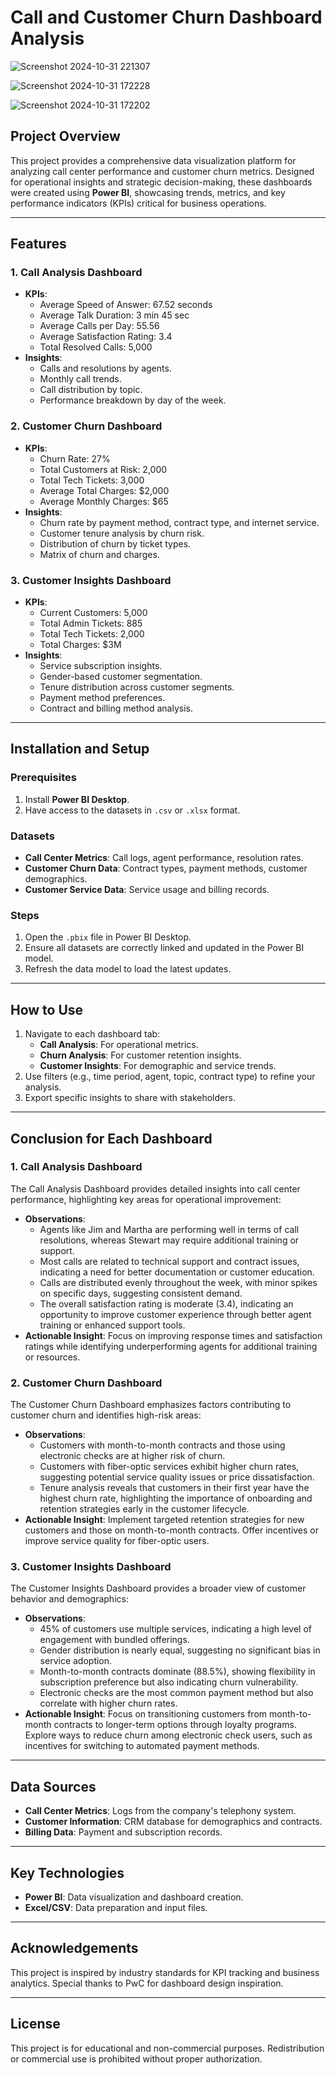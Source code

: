 # Call and Customer Churn Dashboard Analysis



![Screenshot 2024-10-31 221307](https://github.com/user-attachments/assets/108dce60-0366-4214-8d60-36d102d4795b)

![Screenshot 2024-10-31 172228](https://github.com/user-attachments/assets/ec43817f-a852-4033-8402-84b7ce0b2f3f)

![Screenshot 2024-10-31 172202](https://github.com/user-attachments/assets/ec6d76db-1125-458b-b218-6a8307da0b2a)


## Project Overview
This project provides a comprehensive data visualization platform for analyzing call center performance and customer churn metrics. Designed for operational insights and strategic decision-making, these dashboards were created using **Power BI**, showcasing trends, metrics, and key performance indicators (KPIs) critical for business operations.

---

## Features

### **1. Call Analysis Dashboard**
- **KPIs**:
  - Average Speed of Answer: 67.52 seconds
  - Average Talk Duration: 3 min 45 sec
  - Average Calls per Day: 55.56
  - Average Satisfaction Rating: 3.4
  - Total Resolved Calls: 5,000
- **Insights**:
  - Calls and resolutions by agents.
  - Monthly call trends.
  - Call distribution by topic.
  - Performance breakdown by day of the week.

### **2. Customer Churn Dashboard**
- **KPIs**:
  - Churn Rate: 27%
  - Total Customers at Risk: 2,000
  - Total Tech Tickets: 3,000
  - Average Total Charges: $2,000
  - Average Monthly Charges: $65
- **Insights**:
  - Churn rate by payment method, contract type, and internet service.
  - Customer tenure analysis by churn risk.
  - Distribution of churn by ticket types.
  - Matrix of churn and charges.

### **3. Customer Insights Dashboard**
- **KPIs**:
  - Current Customers: 5,000
  - Total Admin Tickets: 885
  - Total Tech Tickets: 2,000
  - Total Charges: $3M
- **Insights**:
  - Service subscription insights.
  - Gender-based customer segmentation.
  - Tenure distribution across customer segments.
  - Payment method preferences.
  - Contract and billing method analysis.

---

## Installation and Setup

### **Prerequisites**
1. Install **Power BI Desktop**.
2. Have access to the datasets in `.csv` or `.xlsx` format.

### **Datasets**
- **Call Center Metrics**: Call logs, agent performance, resolution rates.
- **Customer Churn Data**: Contract types, payment methods, customer demographics.
- **Customer Service Data**: Service usage and billing records.

### **Steps**
1. Open the `.pbix` file in Power BI Desktop.
2. Ensure all datasets are correctly linked and updated in the Power BI model.
3. Refresh the data model to load the latest updates.

---

## How to Use

1. Navigate to each dashboard tab:
   - **Call Analysis**: For operational metrics.
   - **Churn Analysis**: For customer retention insights.
   - **Customer Insights**: For demographic and service trends.
2. Use filters (e.g., time period, agent, topic, contract type) to refine your analysis.
3. Export specific insights to share with stakeholders.

---

## Conclusion for Each Dashboard

### **1. Call Analysis Dashboard**
The Call Analysis Dashboard provides detailed insights into call center performance, highlighting key areas for operational improvement:
- **Observations**:
  - Agents like Jim and Martha are performing well in terms of call resolutions, whereas Stewart may require additional training or support.
  - Most calls are related to technical support and contract issues, indicating a need for better documentation or customer education.
  - Calls are distributed evenly throughout the week, with minor spikes on specific days, suggesting consistent demand.
  - The overall satisfaction rating is moderate (3.4), indicating an opportunity to improve customer experience through better agent training or enhanced support tools.
- **Actionable Insight**: Focus on improving response times and satisfaction ratings while identifying underperforming agents for additional training or resources.

### **2. Customer Churn Dashboard**
The Customer Churn Dashboard emphasizes factors contributing to customer churn and identifies high-risk areas:
- **Observations**:
  - Customers with month-to-month contracts and those using electronic checks are at higher risk of churn.
  - Customers with fiber-optic services exhibit higher churn rates, suggesting potential service quality issues or price dissatisfaction.
  - Tenure analysis reveals that customers in their first year have the highest churn rate, highlighting the importance of onboarding and retention strategies early in the customer lifecycle.
- **Actionable Insight**: Implement targeted retention strategies for new customers and those on month-to-month contracts. Offer incentives or improve service quality for fiber-optic users.

### **3. Customer Insights Dashboard**
The Customer Insights Dashboard provides a broader view of customer behavior and demographics:
- **Observations**:
  - 45% of customers use multiple services, indicating a high level of engagement with bundled offerings.
  - Gender distribution is nearly equal, suggesting no significant bias in service adoption.
  - Month-to-month contracts dominate (88.5%), showing flexibility in subscription preference but also indicating churn vulnerability.
  - Electronic checks are the most common payment method but also correlate with higher churn rates.
- **Actionable Insight**: Focus on transitioning customers from month-to-month contracts to longer-term options through loyalty programs. Explore ways to reduce churn among electronic check users, such as incentives for switching to automated payment methods.

---

## Data Sources
- **Call Center Metrics**: Logs from the company's telephony system.
- **Customer Information**: CRM database for demographics and contracts.
- **Billing Data**: Payment and subscription records.

---

## Key Technologies
- **Power BI**: Data visualization and dashboard creation.
- **Excel/CSV**: Data preparation and input files.

---

## Acknowledgements
This project is inspired by industry standards for KPI tracking and business analytics. Special thanks to PwC for dashboard design inspiration.

---

## License
This project is for educational and non-commercial purposes. Redistribution or commercial use is prohibited without proper authorization.

